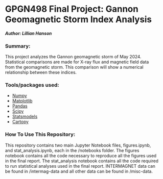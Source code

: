 # GPGN498 Final Project: Gannon Geomagnetic Storm Index Analysis
#### *Author: Lillian Hanson*

### Summary:
This project analyzes the Gannon geomagnetic storm of May 2024. Statistical comparisons are made for X-ray flux and magnetic field data from the geomagnetic storm. This comparison will show a numerical relationship between these indices.  

### Tools/packages used:
- [Numpy](https://numpy.org/)
- [Matplotlib](https://matplotlib.org/)
- [Pandas](https://pandas.pydata.org/)
- [Scipy](https://docs.scipy.org/doc/scipy/)
- [Statsmodels](https://www.statsmodels.org/stable/index.html)
- [Cartopy](https://pypi.org/project/Cartopy/)


### How To Use This Repository:
This repository contains two main Jupyter Notebook files, figures.ipynb, and stat_analysis.ipynb, each in the /notebooks folder. The figures notebook contains all the code necessary to reproduce all the figures used in the final report. The stat_analysis notebook contains all the code required to run statistical analyses used in the final report. INTERMAGNET data can be found in /intermag-data and all other data can be found in /misc-data. 
